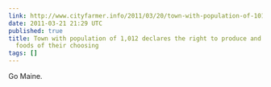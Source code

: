 ```yaml
---
link: http://www.cityfarmer.info/2011/03/20/town-with-population-of-1012-declares-the-right-to-produce-and-sell-local-foods-of-their-choosing/
date: 2011-03-21 21:29 UTC
published: true
title: Town with population of 1,012 declares the right to produce and sell local
  foods of their choosing
tags: []
---
```


Go Maine.
